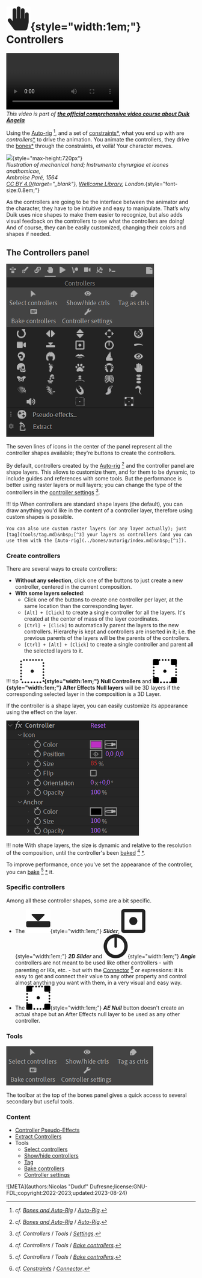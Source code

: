 # ![](../../img/duik/icons/controller.svg){style="width:1em;"} Controllers

![RXLAB_VIDEO](https://rxlaboratory.org/wp-content/uploads/rx-videos/Duik17_E03_Ctrls__EN_720.mp4)  
*This video is part of [__the official comprehensive video course about Duik Ángela__](https://rxlaboratory.org/product/the-official-comprehensive-video-course-about-duik-angela/)*

Using the [Auto-rig](../bones/autorig/index.md)&nbsp;[^1], and a set of [constraints](../constraints/index.md)[*](../../misc/glossary.md), what you end up with are *controllers*[*](../../misc/glossary.md) to drive the animation. You animate the controllers, they drive the [bones](../bones/index.md)[*](../../misc/glossary.md) through the constraints, et voilà! Your character moves.

![](../../img/illustration/Ambroise_Pare_prosthetics_mechanical_hand_Wellcome_L0023364.png){style="max-height:720px"}  
*Illustration of mechanical hand; Instrumenta chyrurgiae et icones anathomicae,  
Ambroise Paré, 1564   
[CC BY 4.0](https://creativecommons.org/licenses/by/4.0/deed.en){target="_blank"}, [Wellcome Library](http://wellcomeimages.org/), London.*{style="font-size:0.8em;"}

As the controllers are going to be the interface between the animator and the character, they have to be intuitive and easy to manipulate. That’s why Duik uses nice shapes to make them easier to recognize, but also adds visual feedback on the controllers to see what the controllers are doing! And of course, they can be easily customized, changing their colors and shapes if needed.

## The Controllers panel

![](../../img/duik/controllers/panel.png)

The seven lines of icons in the center of the panel represent all the controller shapes available; they're buttons to create the controllers.

By default, controllers created by the [Auto-rig](../bones/autorig/index.md)&nbsp;[^1] and the controller panel are shape layers. This allows to customize them, and for them to be dynamic, to include guides and references with some tools. But the performance is better using raster layers or null layers; you can change the type of the controllers in the [controller settings](tools/settings.md)&nbsp;[^2].

!!! tip
    When controllers are standard shape layers (the default), you can draw anything you'd like in the content of a controller layer, therefore using custom shapes is possible.

    You can also use custom raster layers (or any layer actually); just [tag](tools/tag.md)&nbsp;[^3] your layers as controllers (and you can use them with the [Auto-rig](../bones/autorig/index.md)&nbsp;[^1]).

### Create controllers

There are several ways to create controllers:

- **Without any selection**, click one of the buttons to just create a new controller, centered in the current composition.
- **With some layers selected**:  
    - Click one of the buttons to create one controller per layer, at the same location than the corresponding layer.
    - `[Alt] + [Click]` to create a single controller for all the layers. It's created at the center of mass of the layer coordinates.
    - `[Ctrl] + [Click]` to automatically parent the layers to the new controllers. Hierarchy is kept and controllers are inserted in it; i.e. the previous parents of the layers will be the parents of the controllers.
    - `[Ctrl] + [Alt] + [Click]` to create a single controller and parent all the selected layers to it.

!!! tip
    **![](../../img/duik/icons/null.svg){style="width:1em;"} Null Controllers** and **![](../../img/duik/icons/ae_null.svg){style="width:1em;"} After Effects Null layers** will be 3D layers if the corresponding selected layer in the composition is a 3D Layer.

If the controller is a shape layer, you can easily customize its appearance using the effect on the layer.

![](../../img/duik/controllers/effect.png)

!!! note
    With shape layers, the size is dynamic and relative to the resolution of the composition, until the controller's been [baked](tools/bake.md)&nbsp;[^4]&nbsp;[*](../../misc/glossary.md).

To improve performance, once you've set the appearance of the controller, you can [bake](tools/bake.md)&nbsp;[^4]&nbsp;[*](../../misc/glossary.md) it.

### Specific controllers

Among all these controller shapes, some are a bit specific.

- The ![](../../img/duik/icons/slider.svg){style="width:1em;"} ***Slider***, ![](../../img/duik/icons/2d_slider.svg){style="width:1em;"} ***2D Slider*** and ![](../../img/duik/icons/angle.svg){style="width:1em;"} ***Angle*** controllers are not meant to be used like other controllers - with parenting or IKs, etc. - but with the [Connector](../constraints/connector.md)&nbsp;[^5] or expressions: it is easy to get and connect their value to any other property and control almost anything you want with them, in a very visual and easy way.
- The ![](../../img/duik/icons/ae_null.svg){style="width:1em;"} ***AE Null*** button doesn't create an actual shape but an After Effects null layer to be used as any other controller.

### Tools

![](../../img/duik/controllers/tools.png)

The toolbar at the top of the bones panel gives a quick access to several secondary but useful tools.

### Content

- [Controller Pseudo-Effects](pseudo-effects.md)
- [Extract Controllers](extract.md)
- Tools  
    - [Select controllers](tools/select.md)
    - [Show/hide controllers](tools/show-hide.md)
    - [Tag](tools/tag.md)
    - [Bake controllers](tools/bake.md)
    - [Controller settings](tools/settings.md)

[^1]: *cf.* *[Bones and Auto-Rig](../bones/index.md)* / *[Auto-Rig](../bones/autorig/index.md)*.

[^2]: *cf.* *Controllers* / *Tools* / *[Settings](tools/settings.md)*.

[^3]: *cf.* *Controllers* / *Tools* / *[Settings](tools/tag.md)*.

[^4]: *cf.* *Controllers* / *Tools* / *[Bake controllers](tools/bake.md)*.

[^5]: *cf.* *[Constraints](../constraints/index.md)* / *[Connector](../constraints/connector.md)*.


![META](authors:Nicolas "Duduf" Dufresne;license:GNU-FDL;copyright:2022-2023;updated:2023-08-24)
